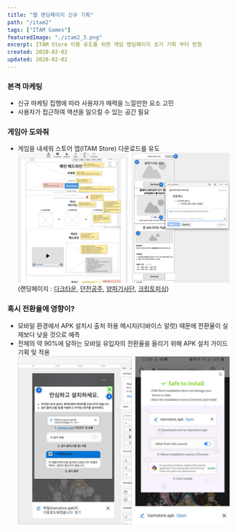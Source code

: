 ```yaml
---
title: "웹 랜딩페이지 신규 기획"
path: "/itam2"
tags: ["ITAM Games"]
featuredImage: "./itam2_3.png"
excerpt: ITAM Store 이용 유도를 위한 게임 랜딩페이지 초기 기획 부터 런칭
created: 2020-02-02
updated: 2020-02-02
---
```


### 본격 마케팅

- 신규 마케팅 집행에 따라 사용자가 매력을 느낄만한 요소 고민
- 사용자가 접근하여 액션을 일으킬 수 있는 공간 필요

### 게임아 도와줘

- 게임을 내세워 스토어 앱(ITAM Store) 다운로드를 유도
![itam2_1](./itam2_1.png)
(랜딩페이지 : <a href="https://darktown.itam.store" target="_blank">다크타운</a>, <a href="https://dp.itam.games" target="_blank">던전공주</a>, <a href="https://onionknights.itam.stor" target="_blank">양파기사단</a>, <a href="https://cryptofishing.itam.store" target="_blank">크립토피싱</a>)

### 혹시 전환율에 영향이?

- 모바일 환경에서 APK 설치시 출처 허용 메시지(디바이스 알럿) 때문에 전환율이 실제보다 낮을 것으로 예측
- 전체의 약 90%에 달하는 모바일 유입자의 전환율을 올리기 위해 APK 설치 가이드 기획 및 적용
![itam2_2](./itam2_2.png)
